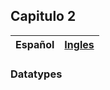 ## Capitulo 2

| Español | [Ingles](https://github.com/orlandc/eopl-flp-univalle/tree/master/chapter%202%20-%20Datatypes) |
| :---    |                                                                                          -----: |

### Datatypes